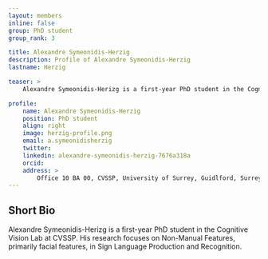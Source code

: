 ```yaml
---
layout: members
inline: false
group: PhD student
group_rank: 3

title: Alexandre Symeonidis-Herzig
description: Profile of Alexandre Symeonidis-Herzig
lastname: Herzig

teaser: >
    Alexandre Symeonidis-Herizg is a first-year PhD student in the Cognitive Vision Lab at CVSSP. His research focuses on Non-Manual Features, primarily facial features, in Sign Language Production and Recognition.

profile:
    name: Alexandre Symeonidis-Herzig
    position: PhD student
    align: right
    image: herzig-profile.png
    email: a.symeonidisherzig
    twitter: 
    linkedin: alexandre-symeonidis-herzig-7676a318a
    orcid: 
    address: >
        Office 10 BA 00, CVSSP, University of Surrey, Guidlford, Surrey, GU27XH<br />
---
```


## Short Bio

Alexandre Symeonidis-Herizg is a first-year PhD student in the Cognitive Vision Lab at CVSSP. His research focuses on Non-Manual Features, primarily facial features, in Sign Language Production and Recognition.